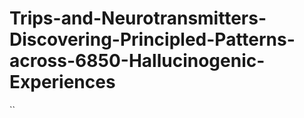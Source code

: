 # Trips-and-Neurotransmitters-Discovering-Principled-Patterns-across-6850-Hallucinogenic-Experiences

``

